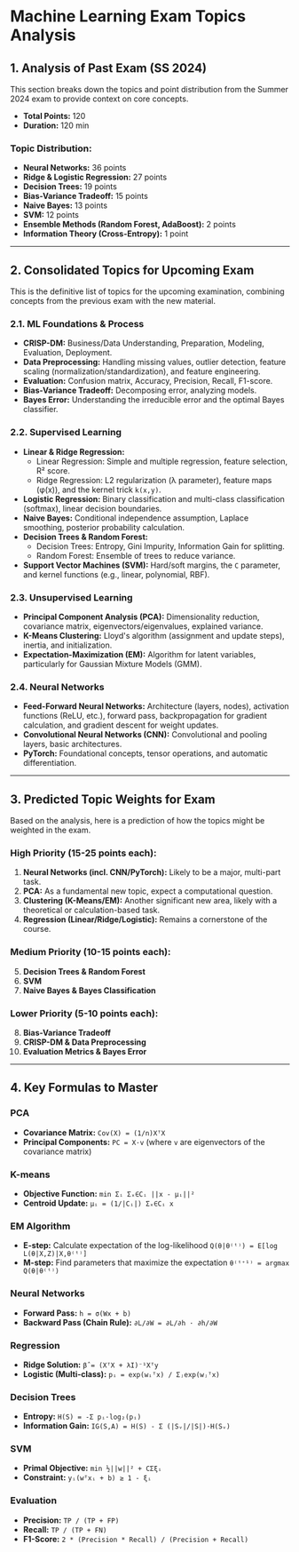 # Machine Learning Exam Topics Analysis

## 1. Analysis of Past Exam (SS 2024)

This section breaks down the topics and point distribution from the Summer 2024 exam to provide context on core concepts.

- **Total Points:** 120
- **Duration:** 120 min

### Topic Distribution:
- **Neural Networks:** 36 points
- **Ridge & Logistic Regression:** 27 points
- **Decision Trees:** 19 points
- **Bias-Variance Tradeoff:** 15 points
- **Naive Bayes:** 13 points
- **SVM:** 12 points
- **Ensemble Methods (Random Forest, AdaBoost):** 2 points
- **Information Theory (Cross-Entropy):** 1 point

---

## 2. Consolidated Topics for Upcoming Exam

This is the definitive list of topics for the upcoming examination, combining concepts from the previous exam with the new material.

### 2.1. ML Foundations & Process
- **CRISP-DM:** Business/Data Understanding, Preparation, Modeling, Evaluation, Deployment.
- **Data Preprocessing:** Handling missing values, outlier detection, feature scaling (normalization/standardization), and feature engineering.
- **Evaluation:** Confusion matrix, Accuracy, Precision, Recall, F1-score.
- **Bias-Variance Tradeoff:** Decomposing error, analyzing models.
- **Bayes Error:** Understanding the irreducible error and the optimal Bayes classifier.

### 2.2. Supervised Learning
- **Linear & Ridge Regression:**
  - Linear Regression: Simple and multiple regression, feature selection, R² score.
  - Ridge Regression: L2 regularization (λ parameter), feature maps (φ(x)), and the kernel trick `k(x,y)`.
- **Logistic Regression:** Binary classification and multi-class classification (softmax), linear decision boundaries.
- **Naive Bayes:** Conditional independence assumption, Laplace smoothing, posterior probability calculation.
- **Decision Trees & Random Forest:**
  - Decision Trees: Entropy, Gini Impurity, Information Gain for splitting.
  - Random Forest: Ensemble of trees to reduce variance.
- **Support Vector Machines (SVM):** Hard/soft margins, the `C` parameter, and kernel functions (e.g., linear, polynomial, RBF).

### 2.3. Unsupervised Learning
- **Principal Component Analysis (PCA):** Dimensionality reduction, covariance matrix, eigenvectors/eigenvalues, explained variance.
- **K-Means Clustering:** Lloyd's algorithm (assignment and update steps), inertia, and initialization.
- **Expectation-Maximization (EM):** Algorithm for latent variables, particularly for Gaussian Mixture Models (GMM).

### 2.4. Neural Networks
- **Feed-Forward Neural Networks:** Architecture (layers, nodes), activation functions (ReLU, etc.), forward pass, backpropagation for gradient calculation, and gradient descent for weight updates.
- **Convolutional Neural Networks (CNN):** Convolutional and pooling layers, basic architectures.
- **PyTorch:** Foundational concepts, tensor operations, and automatic differentiation.

---

## 3. Predicted Topic Weights for Exam

Based on the analysis, here is a prediction of how the topics might be weighted in the exam.

### High Priority (15-25 points each):
1.  **Neural Networks (incl. CNN/PyTorch):** Likely to be a major, multi-part task.
2.  **PCA:** As a fundamental new topic, expect a computational question.
3.  **Clustering (K-Means/EM):** Another significant new area, likely with a theoretical or calculation-based task.
4.  **Regression (Linear/Ridge/Logistic):** Remains a cornerstone of the course.

### Medium Priority (10-15 points each):
5.  **Decision Trees & Random Forest**
6.  **SVM**
7.  **Naive Bayes & Bayes Classification**

### Lower Priority (5-10 points each):
8.  **Bias-Variance Tradeoff**
9.  **CRISP-DM & Data Preprocessing**
10. **Evaluation Metrics & Bayes Error**

---

## 4. Key Formulas to Master

### PCA
- **Covariance Matrix:** `Cov(X) = (1/n)XᵀX`
- **Principal Components:** `PC = X·v` (where `v` are eigenvectors of the covariance matrix)

### K-means
- **Objective Function:** `min Σᵢ Σₓ∈Cᵢ ||x - μᵢ||²`
- **Centroid Update:** `μᵢ = (1/|Cᵢ|) Σₓ∈Cᵢ x`

### EM Algorithm
- **E-step:** Calculate expectation of the log-likelihood `Q(θ|θ⁽ᵗ⁾) = E[log L(θ|X,Z)|X,θ⁽ᵗ⁾]`
- **M-step:** Find parameters that maximize the expectation `θ⁽ᵗ⁺¹⁾ = argmax Q(θ|θ⁽ᵗ⁾)`

### Neural Networks
- **Forward Pass:** `h = σ(Wx + b)`
- **Backward Pass (Chain Rule):** `∂L/∂W = ∂L/∂h · ∂h/∂W`

### Regression
- **Ridge Solution:** `β̂ = (XᵀX + λI)⁻¹Xᵀy`
- **Logistic (Multi-class):** `pᵢ = exp(wᵢᵀx) / Σⱼexp(wⱼᵀx)`

### Decision Trees
- **Entropy:** `H(S) = -Σ pᵢ·log₂(pᵢ)`
- **Information Gain:** `IG(S,A) = H(S) - Σ (|Sᵥ|/|S|)·H(Sᵥ)`

### SVM
- **Primal Objective:** `min ½||w||² + CΣξᵢ`
- **Constraint:** `yᵢ(wᵀxᵢ + b) ≥ 1 - ξᵢ`

### Evaluation
- **Precision:** `TP / (TP + FP)`
- **Recall:** `TP / (TP + FN)`
- **F1-Score:** `2 * (Precision * Recall) / (Precision + Recall)`
